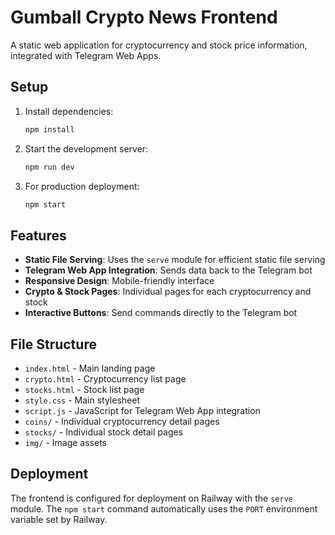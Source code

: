 # Gumball Crypto News Frontend

A static web application for cryptocurrency and stock price information, integrated with Telegram Web Apps.

## Setup

1. Install dependencies:
   ```bash
   npm install
   ```

2. Start the development server:
   ```bash
   npm run dev
   ```

3. For production deployment:
   ```bash
   npm start
   ```

## Features

- **Static File Serving**: Uses the `serve` module for efficient static file serving
- **Telegram Web App Integration**: Sends data back to the Telegram bot
- **Responsive Design**: Mobile-friendly interface
- **Crypto & Stock Pages**: Individual pages for each cryptocurrency and stock
- **Interactive Buttons**: Send commands directly to the Telegram bot

## File Structure

- `index.html` - Main landing page
- `crypto.html` - Cryptocurrency list page
- `stocks.html` - Stock list page
- `style.css` - Main stylesheet
- `script.js` - JavaScript for Telegram Web App integration
- `coins/` - Individual cryptocurrency detail pages
- `stocks/` - Individual stock detail pages
- `img/` - Image assets

## Deployment

The frontend is configured for deployment on Railway with the `serve` module. The `npm start` command automatically uses the `PORT` environment variable set by Railway. 